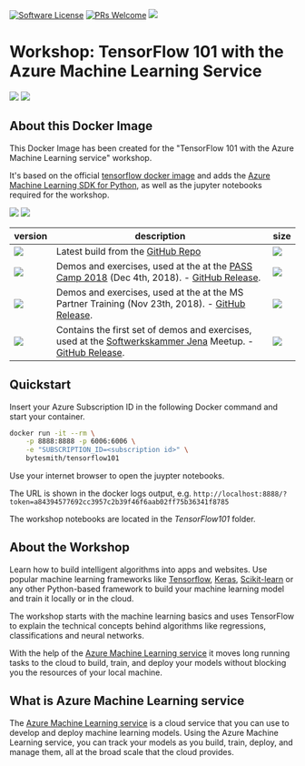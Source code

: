 [![Software License](https://img.shields.io/badge/license-MIT-brightgreen.svg?style=flat-square)](LICENSE)
[![PRs Welcome](https://img.shields.io/badge/PRs-welcome-brightgreen.svg?style=flat-square)](http://makeapullrequest.com)
[![](https://ga4gh.datainsights.cloud/api?repo=TensorFlow101)](https://github.com/SaschaDittmann/gaforgithub)

# Workshop: TensorFlow 101 with the Azure Machine Learning Service

[![](https://img.shields.io/github/license/SaschaDittmann/TensorFlow101.svg)](https://github.com/SaschaDittmann/TensorFlow101)  [![](https://img.shields.io/github/tag/SaschaDittmann/TensorFlow101.svg)](https://github.com/SaschaDittmann/TensorFlow101)

## About this Docker Image

This Docker Image has been created for the "TensorFlow 101 with the Azure Machine Learning service" workshop.

It's based on the official [tensorflow docker image](https://hub.docker.com/r/tensorflow/tensorflow/) and adds the [Azure Machine Learning SDK for Python](https://docs.microsoft.com/en-us/python/api/overview/azure/ml/intro?view=azure-ml-py), as well as the jupyter notebooks required for the workshop.

[![](https://img.shields.io/docker/pulls/bytesmith/tensorflow101.svg)](https://hub.docker.com/r/bytesmith/tensorflow101) [![](https://img.shields.io/docker/automated/bytesmith/tensorflow101.svg)](https://hub.docker.com/r/bytesmith/tensorflow101/builds)

version          | description                               | size 
---------------- | ----------------------------------------- | ------
[![](https://images.microbadger.com/badges/version/bytesmith/tensorflow101.svg)](https://hub.docker.com/r/bytesmith/tensorflow101) | Latest build from the [GitHub Repo](https://github.com/SaschaDittmann/TensorFlow101) | [![](https://images.microbadger.com/badges/image/bytesmith/tensorflow101.svg)](https://microbadger.com/images/bytesmith/tensorflow101)
[![](https://images.microbadger.com/badges/version/bytesmith/tensorflow101:release-0.3.0.svg)](https://hub.docker.com/r/bytesmith/tensorflow101) | Demos and exercises, used at the at the [PASS Camp 2018](http://www.sqlpasscamp.de) (Dec 4th, 2018). - [GitHub Release](https://github.com/SaschaDittmann/TensorFlow101/releases/tag/0.3.0). | [![](https://images.microbadger.com/badges/image/bytesmith/tensorflow101:release-0.3.0.svg)](https://microbadger.com/images/bytesmith/tensorflow101:release-0.3.0)
[![](https://images.microbadger.com/badges/version/bytesmith/tensorflow101:release-0.2.0.svg)](https://hub.docker.com/r/bytesmith/tensorflow101) | Demos and exercises, used at the at the MS Partner Training (Nov 23th, 2018). - [GitHub Release](https://github.com/SaschaDittmann/TensorFlow101/releases/tag/0.2.0). | [![](https://images.microbadger.com/badges/image/bytesmith/tensorflow101:release-0.2.0.svg)](https://microbadger.com/images/bytesmith/tensorflow101:release-0.2.0)
[![](https://images.microbadger.com/badges/version/bytesmith/tensorflow101:release-0.1.0.svg)](https://hub.docker.com/r/bytesmith/tensorflow101) | Contains the first set of demos and exercises, used at the [Softwerkskammer Jena](https://www.meetup.com/de-DE/jenadevs/events/255559364/) Meetup. - [GitHub Release](https://github.com/SaschaDittmann/TensorFlow101/releases/tag/0.1.0). | [![](https://images.microbadger.com/badges/image/bytesmith/tensorflow101:release-0.1.0.svg)](https://microbadger.com/images/bytesmith/tensorflow101:release-0.1.0)

## Quickstart

Insert your Azure Subscription ID in the following Docker command and start your container.

```bash
docker run -it --rm \
    -p 8888:8888 -p 6006:6006 \
    -e "SUBSCRIPTION_ID=<subscription id>" \
    bytesmith/tensorflow101
```

Use your internet browser to open the juypter notebooks.

The URL is shown in the docker logs output, e.g. `http://localhost:8888/?token=a84394577692cc3957c2b39f46f6aab02ff75b36341f8785`

The workshop notebooks are located in the *TensorFlow101* folder.

## About the Workshop

Learn how to build intelligent algorithms into apps and websites. Use popular machine learning frameworks like [Tensorflow](https://www.tensorflow.org/), [Keras](https://keras.io/), [Scikit-learn](https://scikit-learn.org/) or any other Python-based framework to build your machine learning model and train it locally or in the cloud.

The workshop starts with the machine learning basics and uses TensorFlow to explain the technical concepts behind algorithms like regressions, classifications and neural networks.

With the help of the [Azure Machine Learning service](https://docs.microsoft.com/en-us/azure/machine-learning/service/) it moves long running tasks to the cloud to build, train, and deploy your models without blocking you the resources of your local machine.

## What is Azure Machine Learning service

The [Azure Machine Learning service](https://docs.microsoft.com/en-us/azure/machine-learning/service/) is a cloud service that you can use to develop and deploy machine learning models. Using the Azure Machine Learning service, you can track your models as you build, train, deploy, and manage them, all at the broad scale that the cloud provides.
